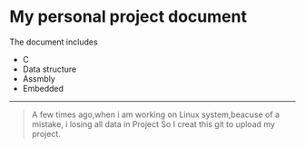 # My personal project document
The document includes 
* C
* Data structure
* Assmbly
* Embedded

---

>A few times ago,when i am working on Linux system,beacuse of a mistake, i losing all data in Project
>So I creat this git to upload my project.
